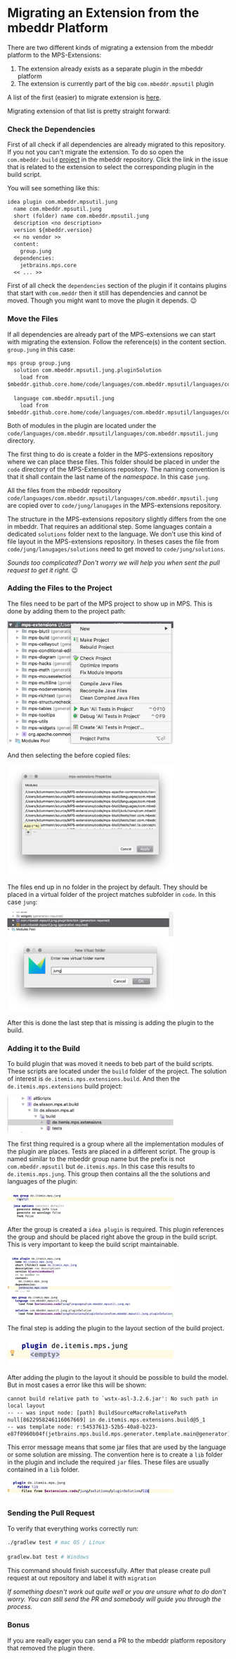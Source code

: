 # Migrating an Extension from the mbeddr Platform

There are two different kinds of migrating a extension from the mbeddr platform to the MPS-Extensions:

1. The extension already exists as a separate plugin in the mbeddr platform 
2. The extension is currently part of the big `com.mbeddr.mpsutil` plugin

A list of the first (easier) to migrate extension is [here](https://github.com/JetBrains/MPS-extensions/labels/migration).

Migrating extension of that list is pretty straight forward:

### Check the Dependencies

First of all check if all dependencies are already migrated to this repository. If you not you can't migrate the extension. To do so open the `com.mbeddr.build` [project](https://github.com/mbeddr/mbeddr.core/tree/master/code/languages/com.mbeddr.build) in the mbeddr repository. Click the link in the issue that is related to the extension to select the corresponding plugin in the build script. 

You will see something like this:

```
idea plugin com.mbeddr.mpsutil.jung 
  name com.mbeddr.mpsutil.jung 
  short (folder) name com.mbeddr.mpsutil.jung 
  description <no description> 
  version ${mbeddr.version} 
  << no vendor >> 
  content: 
    group.jung 
  dependencies: 
    jetbrains.mps.core 
  << ... >> 
```

First of all check the `dependencies` section of the plugin if it contains plugins that start with `com.meddr` then it still has dependencies and cannot be moved. Though you might want to move the plugin it depends. 😉

### Move the Files

If all dependencies are already part of the MPS-extensions we can start with migrating the extension. Follow the reference(s) in the content section. `group.jung` in this case:

```
mps group group.jung 
  solution com.mbeddr.mpsutil.jung.pluginSolution 
    load from $mbeddr.github.core.home/code/languages/com.mbeddr.mpsutil/languages/com.mbeddr.mpsutil.jung/solutions/pluginSolution/com.mbeddr.mpsutil.jung.pluginSolution.msd 
   
  language com.mbeddr.mpsutil.jung 
    load from $mbeddr.github.core.home/code/languages/com.mbeddr.mpsutil/languages/com.mbeddr.mpsutil.jung/com.mbeddr.mpsutil.jung.mpl 
```

Both of modules in the plugin are located under the `code/languages/com.mbeddr.mpsutil/languages/com.mbeddr.mpsutil.jung` directory. 

The first thing to do is create a folder in the MPS-extensions repository where we can place these files. This folder should be placed in under the `code` directory of the MPS-Extensions repository. The naming convention is that it shall contain the last name of the *namespace*. In this case `jung`. 

All the files from the mbeddr repository `code/languages/com.mbeddr.mpsutil/languages/com.mbeddr.mpsutil.jung` are copied over to `code/jung/lanugages` in the MPS-extensions repository.

The structure in the MPS-extensions repository slightly differs from the one in mbeddr. That requires an additional step. Some languages contain a dedicated `solutions` folder next to the language. We don't use this kind of file layout in the MPS-extensions repository. In theses cases the file from `code/jung/lanugages/solutions` need to get moved to `code/jung/solutions`.

*Sounds too complicated? Don't worry we will help you when sent the pull request to get it right.* 😉

### Adding the Files to the Project

The files need to be part of the MPS project to show up in MPS. This is done by adding them to the project path:

<img style="width:75%;" src="img/add-files-1.png">

And then selecting the before copied files: 

<img style="width:75%;" src="img/add-files-2.png">

The files end up in no folder in the project by default. They should be placed in a virtual folder of the project matches subfolder in `code`. In this case `jung`:

<img style="width:75%;" src="img/add-files-4.png">
<img style="width:75%;" src="img/add-files-5.png">

After this is done the last step that is missing is adding the plugin to the build.

### Adding it to the Build

To build plugin that was moved it needs to beb part of the build scripts. These scripts are located under the `build` folder of the project. The solution of interest is `de.itemis.mps.extensions.build`. And then the `de.itemis.mps.extensions` build project:

<img style="width:75%;" src="img/add-files-7.png">

The first thing required is a group where all the implementation modules of the plugin are places. Tests are placed in a different script. The group is named similar to the mbeddr group name but the prefix is not `com.mbeddr.mpsutil` but `de.itemis.mps`. In this case this results to `de.itemis.mps.jung`. This group then contains all the the solutions and languages of the plugin:

<img style="width:75%;" src="img/add-files.gif">

After the group is created a `idea plugin` is required. This plugin references the group and should be placed right above the group in the build script. This is very important to keep the build script maintainable. 

<img style="width:75%;" src="img/add-files-8.png">

The final step is adding the plugin to the layout section of the build project. 

<img style="width:75%;" src="img/add-files-9.png">

After adding the plugin to the layout it should be possible to build the model. But in most cases a error like this will be shown:

```
cannot build relative path to `wstx-asl-3.2.6.jar': No such path in local layout
-- -- was input node: [path] BuildSourceMacroRelativePath null[8622958246116067669] in de.itemis.mps.extensions.build@5_1
-- was template node: r:54537613-52b5-40a8-b223-e87f0960b04f(jetbrains.mps.build.mps.generator.template.main@generator)/4743026300739052425
```

This error message means that some jar files that are used by the language or some solution are missing. The convention here is to create a `lib` folder in the plugin and include the required `jar` files. These files are usually contained in a `lib` folder. 

<img style="width:75%;" src="img/add-files-10.png">

### Sending the Pull Request

To verify that everything works correctly run:

```bash 
./gradlew test # mac OS / Linux

gradlew.bat test # Windows
```

This command should finish successfully. After that please create pull request at out repository and label it with `migration`

*If something doesn't work out quite well or you are unsure what to do don't worry. You can still send the PR and somebody will guide you through the process.*

### Bonus

If you are really eager you can send a PR to the mbeddr platform repository that removed the plugin there. 